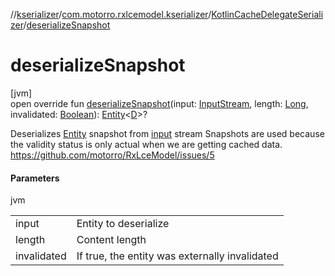 //[kserializer](../../../index.md)/[com.motorro.rxlcemodel.kserializer](../index.md)/[KotlinCacheDelegateSerializer](index.md)/[deserializeSnapshot](deserialize-snapshot.md)

# deserializeSnapshot

[jvm]\
open override fun [deserializeSnapshot](deserialize-snapshot.md)(input: [InputStream](https://docs.oracle.com/javase/8/docs/api/java/io/InputStream.html), length: [Long](https://kotlinlang.org/api/latest/jvm/stdlib/kotlin/-long/index.html), invalidated: [Boolean](https://kotlinlang.org/api/latest/jvm/stdlib/kotlin/-boolean/index.html)): [Entity](../../../../cache/cache/com.motorro.rxlcemodel.cache.entity/-entity/index.md)&lt;[D](index.md)&gt;?

Deserializes [Entity](../../../../cache/cache/com.motorro.rxlcemodel.cache.entity/-entity/index.md) snapshot from [input](deserialize-snapshot.md) stream Snapshots are used because the validity status is only actual when we are getting cached data. https://github.com/motorro/RxLceModel/issues/5

#### Parameters

jvm

| | |
|---|---|
| input | Entity to deserialize |
| length | Content length |
| invalidated | If true, the entity was externally invalidated |
